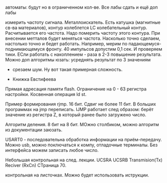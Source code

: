 автоматы: будут но в ограниченном кол-ве. Все лабы сдать и ещё доп лабы

измерить частоту сигнала. Металлоискатель. Есть катушка (магнитные св-ва материалов), контур колеблется
LC колебательный контур. Расчитывается его частота. Надо померить частоту этого контура. При внесении метталов будет меняться частота.
Насколько точно сделаем, настолько точно и бедет работать. Например, мерим по падающемуся-поднимающемуся фронту. 40 импульсов допустим 0,1 
сек. И проверяем тики. ЕСли работать с накоплением - раза в 2-3 повышение результата. Можно доп алгоритмы юзать: усреднять результат по 3 значениям
- срезаем шум. Ну вот такая примерная сложность. 

* Книжка Евстифеева

Прямая адресация памяти flash.
Ограничение на 0 - 63 регистра настройки.
Косвенная операция ld st. 

Пример формирования rjmp. 16 бит. Сдвиг не более 11 бит. В больших программах на jmp переписать. 
IJMP работает след образом: берёт значение из регистра Z, в который ранее было загружено число.

Алгоритм деления. 8 бит на 8 бит. МОжно столбиком, можно алгоритм из документации заюзать.

USART0 - последовательна обработка информации на приём-передачу. Можно usb, можно поключаться к компу, отладочные терминалы. 
Без интерфейса можем записать любое число. 

Небольшая контрольная на след. лекции. 
UCSRA UCSRB
Transmision(Tx) Reciver (RxCn)
СТраница 70.

контрольная на листочках. Можно будет использовать иструкции.